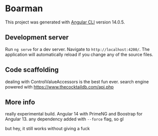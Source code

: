 # Boarman

This project was generated with [Angular CLI](https://github.com/angular/angular-cli) version 14.0.5.

## Development server

Run `ng serve` for a dev server. Navigate to `http://localhost:4200/`. The application will automatically reload if you
change any of the source files.

## Code scaffolding

dealing with ControlValueAccessors is the best fun ever.
search engine powered with https://www.thecocktaildb.com/api.php

## More info

really experimental build. Angular 14 with PrimeNG and Boostrap for Angular 13. any dependency added with `--force`
flag, so gl

but hey, it still works without giving a fuck
